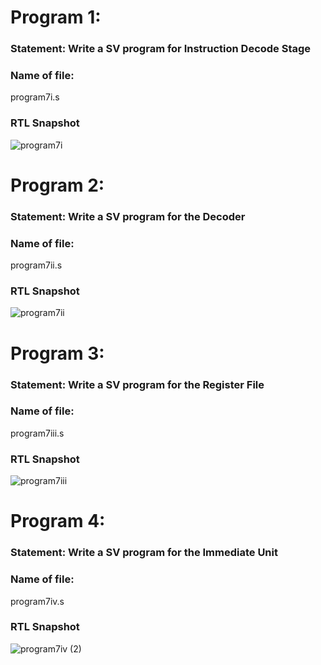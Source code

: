 # Program 1: 
### Statement: Write a SV program for Instruction Decode Stage

### Name of file:
program7i.s

### RTL Snapshot
![program7i](https://github.com/user-attachments/assets/14c7b165-3d9d-42dd-99aa-9ef306855ab2)

# Program 2: 
### Statement: Write a SV program for the Decoder

### Name of file:
program7ii.s

### RTL Snapshot
![program7ii](https://github.com/user-attachments/assets/3bce04ba-43da-4af2-83eb-2442fb9f0a24)

# Program 3: 
### Statement: Write a SV program for the Register File

### Name of file:
program7iii.s

### RTL Snapshot 
![program7iii](https://github.com/user-attachments/assets/90653679-c98f-425f-bcab-f8085e2cb7eb)

# Program 4: 
### Statement: Write a SV program for the Immediate Unit

### Name of file:
program7iv.s

### RTL Snapshot 
![program7iv (2)](https://github.com/user-attachments/assets/4b7c812f-b69d-42d6-9f00-0b62b38c0c57)



